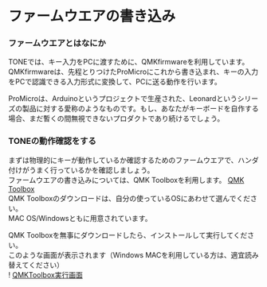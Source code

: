 # ファームウエアの書き込み
### ファームウエアとはなにか
TONEでは、キー入力をPCに渡すために、QMKfirmwareを利用しています。  
QMKfirmwareは、先程とりつけたProMicroにこれから書き込まれ、キーの入力をPCで認識できる入力形式に変換して、PCに送る動作を行います。  
  
ProMicroは、Arduinoというプロジェクトで生産された、Leonardというシリーズの製品に対する愛称のようなものです。もし、あなたがキーボードを自作する場合、まだ暫くの間無視できないプロダクトであり続けるでしょう。  
  
### TONEの動作確認をする
まずは物理的にキーが動作しているか確認するためのファームウエアで、ハンダ付けがうまく行っているかを確認しましょう。  
ファームウエアの書き込みについては、QMK Toolboxを利用します。
[QMK Toolbox](https://github.com/qmk/qmk_toolbox/releases)  
QMK Toolboxのダウンロードは、自分の使っているOSにあわせて選んでください。  
MAC OS/Windowsともに用意されています。  
  
QMK Toolboxを無事にダウンロードしたら、インストールして実行してください。  
このような画面が表示されます（Windows MACを利用している方は、適宜読み替えてください）  
! [QMKToolbox実行画面](https://user-images.githubusercontent.com/5952961/59030186-3d398900-889b-11e9-9e33-f862b5cb6893.png)
